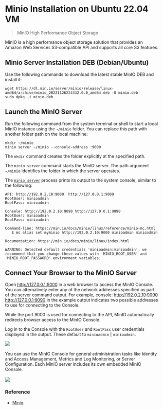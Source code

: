 # Minio Installation on Ubuntu 22.04 VM

> MinIO High Performance Object Storage

MinIO is a high performance object storage solution that provides an Amazon Web Services S3-compatible API and supports all core S3 features.

## Minio Server Installation DEB (Debian/Ubuntu)

Use the following commands to download the latest stable MinIO DEB and install it:

```shell
wget https://dl.min.io/server/minio/release/linux-amd64/archive/minio_20221126224332.0.0_amd64.deb -O minio.deb
sudo dpkg -i minio.deb
```

## Launch the MinIO Server

Run the following command from the system terminal or shell to start a local MinIO instance using the `~/minio` folder. You can replace this path with another folder path on the local machine:

```shell
mkdir ~/minio
minio server ~/minio --console-address :9090
```

The `mkdir` command creates the folder explicitly at the specified path.

The `minio server` command starts the MinIO server. The path argument `~/minio` identifies the folder in which the server operates.

The [`minio server`](https://min.io/docs/minio/linux/reference/minio-server/minio-server.html#command-minio.server) process prints its output to the system console, similar to the following:

```shell
API: http://192.0.2.10:9000  http://127.0.0.1:9000
RootUser: minioadmin
RootPass: minioadmin

Console: http://192.0.2.10:9090 http://127.0.0.1:9090
RootUser: minioadmin
RootPass: minioadmin

Command-line: https://min.io/docs/minio/linux/reference/minio-mc.html
   $ mc alias set myminio http://192.0.2.10:9000 minioadmin minioadmin

Documentation: https://min.io/docs/minio/linux/index.html

WARNING: Detected default credentials 'minioadmin:minioadmin', we recommend that you change these values with 'MINIO_ROOT_USER' and 'MINIO_ROOT_PASSWORD' environment variables.
```

## Connect Your Browser to the MinIO Server

Open http://127.0.0.1:9000 in a web browser to access the MinIO Console. You can alternatively enter any of the network addresses specified as part of the server command output. For example, console: http://192.0.2.10:9090 http://127.0.0.1:9090 in the example output indicates two possible addresses to use for connecting to the Console.

While the port 9000 is used for connecting to the API, MinIO automatically redirects browser access to the MinIO Console.

Log in to the Console with the `RootUser` and `RootPass` user credentials displayed in the output. These default to `minioadmin` | `minioadmin`.

<div style="align:center; margin-left:auto; margin-right:auto">
<img src="https://min.io/docs/minio/linux/_images/console-login1.png"/>
</div>

<br/>
You can use the MinIO Console for general administration tasks like Identity and Access Management, Metrics and Log Monitoring, or Server Configuration. Each MinIO server includes its own embedded MinIO Console.
<br/>
<br/>

<div style="align:center; margin-left:auto; margin-right:auto">
<img src="https://min.io/docs/minio/linux/_images/minio-console1.png"/>
</div>

### Reference

- [Minio](https://min.io/docs/minio/linux/index.html)
